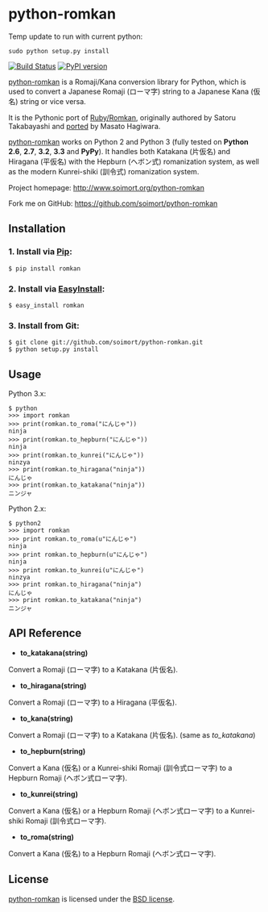 # python-romkan
Temp update to run with current python:
```
sudo python setup.py install
```


[![Build Status](https://api.travis-ci.org/soimort/python-romkan.png)](https://travis-ci.org/soimort/python-romkan) [![PyPI version](https://badge.fury.io/py/romkan.png)](http://badge.fury.io/py/romkan)

[python-romkan](https://github.com/soimort/python-romkan) is a Romaji/Kana conversion library for Python, which is used to convert a Japanese Romaji (ローマ字) string to a Japanese Kana (仮名) string or vice versa.

It is the Pythonic port of [Ruby/Romkan](http://0xcc.net/ruby-romkan/index.html.en), originally authored by Satoru Takabayashi and [ported](http://lilyx.net/python-romkan/) by Masato Hagiwara.

[python-romkan](https://github.com/soimort/python-romkan) works on Python 2 and Python 3 (fully tested on __Python 2.6__, __2.7__, __3.2__, __3.3__ and __PyPy__). It handles both Katakana (片仮名) and Hiragana (平仮名) with the Hepburn (ヘボン式) romanization system, as well as the modern Kunrei-shiki (訓令式) romanization system.

Project homepage: <http://www.soimort.org/python-romkan>

Fork me on GitHub: <https://github.com/soimort/python-romkan>



## Installation

### 1. Install via [Pip](http://www.pip-installer.org/):

    $ pip install romkan
    
### 2. Install via [EasyInstall](http://pypi.python.org/pypi/setuptools):

    $ easy_install romkan
    
### 3. Install from Git:

    $ git clone git://github.com/soimort/python-romkan.git
    $ python setup.py install


## Usage

Python 3.x:

    $ python
    >>> import romkan
    >>> print(romkan.to_roma("にんじゃ"))
    ninja
    >>> print(romkan.to_hepburn("にんじゃ"))
    ninja
    >>> print(romkan.to_kunrei("にんじゃ"))
    ninzya
    >>> print(romkan.to_hiragana("ninja"))
    にんじゃ
    >>> print(romkan.to_katakana("ninja"))
    ニンジャ

Python 2.x:

    $ python2
    >>> import romkan
    >>> print romkan.to_roma(u"にんじゃ")
    ninja
    >>> print romkan.to_hepburn(u"にんじゃ")
    ninja
    >>> print romkan.to_kunrei(u"にんじゃ")
    ninzya
    >>> print romkan.to_hiragana("ninja")
    にんじゃ
    >>> print romkan.to_katakana("ninja")
    ニンジャ



## API Reference

* __to_katakana(string)__

Convert a Romaji (ローマ字) to a Katakana (片仮名).

* __to_hiragana(string)__

Convert a Romaji (ローマ字) to a Hiragana (平仮名).

* __to_kana(string)__

Convert a Romaji (ローマ字) to a Katakana (片仮名). (same as _to\_katakana_)

* __to_hepburn(string)__

Convert a Kana (仮名) or a Kunrei-shiki Romaji (訓令式ローマ字) to a Hepburn Romaji (ヘボン式ローマ字).

* __to_kunrei(string)__

Convert a Kana (仮名) or a Hepburn Romaji (ヘボン式ローマ字) to a Kunrei-shiki Romaji (訓令式ローマ字).

* __to_roma(string)__

Convert a Kana (仮名) to a Hepburn Romaji (ヘボン式ローマ字).



## License

[python-romkan](https://github.com/soimort/python-romkan) is licensed under the [BSD license](https://raw.github.com/soimort/python-romkan/master/LICENSE).
